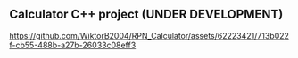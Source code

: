 ## Calculator C++ project (UNDER DEVELOPMENT)

https://github.com/WiktorB2004/RPN_Calculator/assets/62223421/713b022f-cb55-488b-a27b-26033c08eff3

